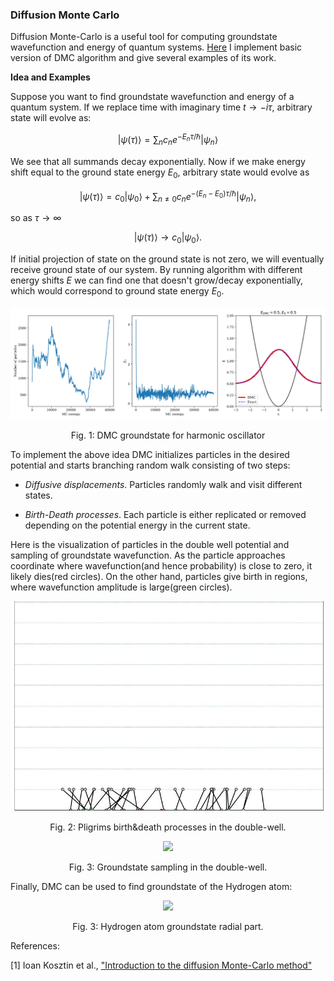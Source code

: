### Diffusion Monte Carlo

Diffusion Monte-Carlo is a useful tool for computing groundstate wavefunction and energy of quantum systems. [Here](https://github.com/mgoloshchapov/Sandbox/blob/main/ComputationalQM/DMC/DMC.ipynb) I implement basic version of DMC algorithm and give several examples of its work.

__Idea and Examples__

Suppose you want to find groundstate wavefunction and energy of a quantum system. If we replace time with imaginary time $t \rightarrow - i\tau$, arbitrary state will evolve as:

$$\left| \psi(\tau) \right>  = \sum_{n}c_n e^{- E_n \tau/ \hbar} \left| \psi_n \right>$$

We see that all summands decay exponentially. Now if we make energy shift equal to the ground state energy $E_0$, arbitrary state would evolve as

$$\left| \psi(\tau) \right>  =c_0 \left| \psi_0 \right>  + \sum_{n \neq 0}c_n e^{- (E_n-E_0) \tau/ \hbar} \left| \psi_n \right>,$$

so as $\tau \rightarrow \infty$ 

$$\left| \psi(\tau) \right> \rightarrow c_0 \left| \psi_0 \right> .$$

If initial projection of state on the ground state is not zero, we will eventually receive ground state of our system. By running algorithm with different energy shifts $E$ we can find one that doesn't grow/decay exponentially, which would correspond to ground state energy $E_0$.

<p align="center">
  <img src="./images/harmonic.jpg" />
  <p align="center">
    Fig. 1: DMC groundstate for harmonic oscillator
  </p> 
</p>

To implement the above idea DMC initializes particles in the desired potential and starts branching random walk consisting of two steps:

- _Diffusive displacements_.
  Particles randomly walk and visit different states. 

- _Birth-Death processes_.
  Each particle is either replicated or removed depending on the potential energy in the current state.

Here is the visualization of particles in the double well potential and sampling of groundstate wavefunction. As the particle approaches coordinate where wavefunction(and hence probability) is close to zero, it likely dies(red circles). On the other hand, particles give birth in regions, where wavefunction amplitude is large(green circles).

<p align="middle">
  <img src="./images/dw_path_crop.gif"/>

  <p align="center">
    Fig. 2: Pligrims birth&death processes in the double-well.
  </p> 
</p>


<p align="middle">
  <img src="./images/dw_dmc.gif"/>

  <p align="center">
    Fig. 3: Groundstate sampling in the double-well.
  </p> 
</p>



Finally, DMC can be used to find groundstate of the Hydrogen atom:

<p align="middle">
  <img src="./sources/hydrogen_invert.jpg"/>

  <p align="center">
    Fig. 3: Hydrogen atom groundstate radial part.
  </p> 
</p>

References:

[1] Ioan Kosztin et al., ["Introduction to the diffusion Monte-Carlo method"](https://arxiv.org/abs/physics/9702023v1)
